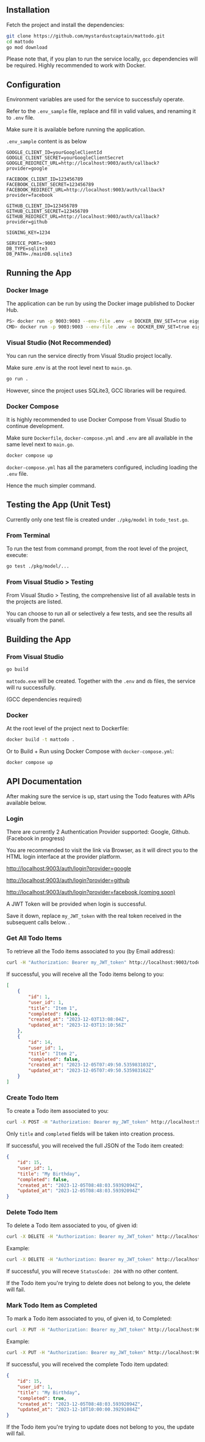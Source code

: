 ## Installation

Fetch the project and install the dependencies:

```bash
git clone https://github.com/mystardustcaptain/mattodo.git
cd mattodo
go mod download
```

Please note that, if you plan to run the service locally, `gcc` dependencies will be required.
Highly recommended to work with Docker.


## Configuration

Environment variables are used for the service to successfuly operate.

Refer to the `.env_sample` file, replace and fill in valid values, and renaming it to `.env` file.

Make sure it is available before running the application.

`.env_sample` content is as below

```
GOOGLE_CLIENT_ID=yourGoogleClientId
GOOGLE_CLIENT_SECRET=yourGoogleClientSecret
GOOGLE_REDIRECT_URL=http://localhost:9003/auth/callback?provider=google

FACEBOOK_CLIENT_ID=123456789
FACEBOOK_CLIENT_SECRET=123456789
FACEBOOK_REDIRECT_URL=http://localhost:9003/auth/callback?provider=facebook

GITHUB_CLIENT_ID=123456789
GITHUB_CLIENT_SECRET=123456789
GITHUB_REDIRECT_URL=http://localhost:9003/auth/callback?provider=github

SIGNING_KEY=1234

SERVICE_PORT=:9003
DB_TYPE=sqlite3
DB_PATH=./mainDB.sqlite3
```




## Running the App

### Docker Image

The application can be run by using the Docker image published to Docker Hub.

```bash
PS> docker run -p 9003:9003 --env-file .env -e DOCKER_ENV_SET=true eiggub/mattodo
CMD> docker run -p 9003:9003 --env-file .env -e DOCKER_ENV_SET=true eiggub/mattodo
```


### Visual Studio (Not Recommended)

You can run the service directly from Visual Studio project locally.

Make sure .env is at the root level next to `main.go`.

```bash
go run .
```
However, since the project uses SQLite3, GCC libraries will be required.

### Docker Compose

It is highly recommended to use Docker Compose from Visual Studio to continue development.

Make sure `Dockerfile`, `docker-compose.yml` and `.env` are all available in the same level next to `main.go`.

```bash
docker compose up
```
`docker-compose.yml` has all the parameters configured, including loading the `.env` file.

Hence the much simpler command.




## Testing the App (Unit Test)

Currently only one test file is created under `./pkg/model` in `todo_test.go`.

### From Terminal
To run the test from command prompt, from the root level of the project, execute:

```bash
go test ./pkg/model/...
```

### From Visual Studio > Testing
From Visual Studio > Testing, the comprehensive list of all available tests in the projects are listed.

You can choose to run all or selectively a few tests, and see the results all visually from the panel.



## Building the App

### From Visual Studio
```bash
go build
```
`mattodo.exe` will be created. Together with the `.env` and `db` files, the service will ru successfully.

(GCC dependencies required)

### Docker
At the root level of the project next to Dockerfile:
```bash
docker build -t mattodo . 
```

Or to Build + Run using Docker Compose with `docker-compose.yml`:
```bash
docker compose up
```

## API Documentation
After making sure the service is up, start using the Todo features with APIs available below.

### Login
There are currently 2 Authentication Provider supported: Google, Github. (Facebook in progress)

You are recommended to visit the link via Browser, as it will direct you to the HTML login interface at the provider platform.

[http://localhost:9003/auth/login?provider=google](http://localhost:9003/auth/login?provider=google)

[http://localhost:9003/auth/login?provider=github](http://localhost:9003/auth/login?provider=github)

[http://localhost:9003/auth/login?provider=facebook  (coming soon)](http://localhost:9003/auth/login?provider=facebook)

A JWT Token will be provided when login is successful.

Save it down, replace `my_JWT_token` with the real token received in the subsequent calls below.
.

### Get All Todo Items
To retrieve all the Todo items associated to you (by Email address):
```bash
curl -H "Authorization: Bearer my_JWT_token" http://localhost:9003/todo
```


If successful, you will receive all the Todo items belong to you:
```json
[
    {
        "id": 1,
        "user_id": 1,
        "title": "Item 1",
        "completed": false,
        "created_at": "2023-12-03T13:08:04Z",
        "updated_at": "2023-12-03T13:10:56Z"
    },
    {
        "id": 14,
        "user_id": 1,
        "title": "Item 2",
        "completed": false,
        "created_at": "2023-12-05T07:49:50.535983103Z",
        "updated_at": "2023-12-05T07:49:50.535983162Z"
    }
]
```
### Create Todo Item
To create a Todo item associated to you:
```bash
curl -X POST -H "Authorization: Bearer my_JWT_token" http://localhost:9003/todo -H "Content-Type: application/json" --data "{'title': 'My Birthday', 'completed': false}"
```
Only `title` and `completed` fields will be taken into creation process.

If successful, you will received the full JSON of the Todo item created:
```json
{
    "id": 15,
    "user_id": 1,
    "title": "My Birthday",
    "completed": false,
    "created_at": "2023-12-05T08:48:03.59392094Z",
    "updated_at": "2023-12-05T08:48:03.59392094Z"
}
```

### Delete Todo Item
To delete a Todo item associated to you, of given id:
```bash
curl -X DELETE -H "Authorization: Bearer my_JWT_token" http://localhost:9003/todo/{id}
```
Example:
```bash
curl -X DELETE -H "Authorization: Bearer my_JWT_token" http://localhost:9003/todo/2
```

If successful, you will receve `StatusCode: 204` with no other content.

If the Todo item you're trying to delete does not belong to you, the delete will fail.

### Mark Todo Item as Completed
To mark a Todo item associated to you, of given id, to Completed:
```bash
curl -X PUT -H "Authorization: Bearer my_JWT_token" http://localhost:9003/todo/{id}/complete
```
Example:
```bash
curl -X PUT -H "Authorization: Bearer my_JWT_token" http://localhost:9003/todo/2/complete
```
If successful, you will received the complete Todo item updated:
```json
{
    "id": 15,
    "user_id": 1,
    "title": "My Birthday",
    "completed": true,
    "created_at": "2023-12-05T08:48:03.59392094Z",
    "updated_at": "2023-12-10T10:00:00.39291084Z"
}
```
If the Todo item you're trying to update does not belong to you, the update will fail.